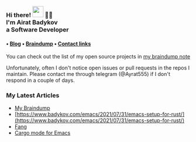
<h3>Hi there! <img src="https://raw.githubusercontent.com/MartinHeinz/MartinHeinz/master/wave.gif" width="30px"> 👋🤓<br>I'm Airat Badykov<br>a Software Developer </h3>

<h4> • <a href="https://www.badykov.com/">Blog</a> • <a href="https://braindump.badykov.com/">Braindump</a> • <a href="https://braindump.badykov.com/notes/20210901184335-my_resources_and_social_links/">Contact links</a></h4>

You can check out the list of my open source projects in <a href="https://braindump.badykov.com/notes/20210830181701-my_projects/">my braindump note</a>

Unfortunately, often I don't notice open issues or pull requests in the repos I maintain. Please contact me through telegram (@Ayrat555) if I don't respond in a couple of days.

<h3>My Latest Articles</h3>

<!-- BLOG-POST-LIST:START -->
- [My Braindump](https://www.badykov.com/common/2021/08/29/braindump/)
- [https://www.badykov.com/emacs/2021/07/31/emacs-setup-for-rust/](https://www.badykov.com/emacs/2021/07/31/emacs-setup-for-rust/)
- [Fang](https://www.badykov.com/rust/2021/06/27/fang/)
- [Cargo mode for Emacs](https://www.badykov.com/emacs/2021/05/29/emacs-cargo-mode/)
<!-- BLOG-POST-LIST:END -->
